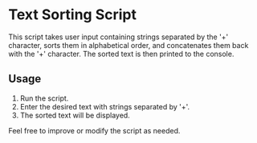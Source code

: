# Text Sorting Script

This script takes user input containing strings separated by the '+' character, sorts them in alphabetical order, and concatenates them back with the '+' character. The sorted text is then printed to the console.

## Usage

1. Run the script.
2. Enter the desired text with strings separated by '+'.
3. The sorted text will be displayed.

Feel free to improve or modify the script as needed.

